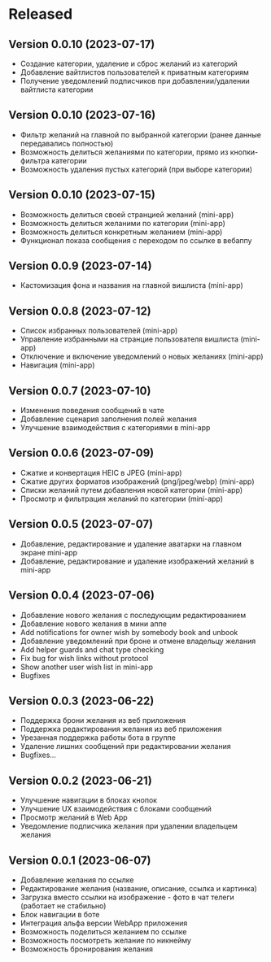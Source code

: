 # Released

## Version 0.0.10 (2023-07-17)
- Создание категории, удаление и сброс желаний из категорий
- Добавление вайтлистов пользователей к приватным категориям
- Получение уведомлений подписчиков при добавлении/удалении вайтлиста категории

## Version 0.0.10 (2023-07-16)
- Фильтр желаний на главной по выбранной категории (ранее данные передавались полностью)
- Возможность делиться желаниями по категории, прямо из кнопки-фильтра категории
- Возможность удаления пустых категорий (при выборе категории)

## Version 0.0.10 (2023-07-15)
- Возможность делиться своей странцией желаний (mini-app)
- Возможность делиться желаними по категории (mini-app)
- Возможность делиться конкретным желанием (mini-app)
- Функционал показа сообщения с переходом по ссылке в вебаппу

## Version 0.0.9 (2023-07-14)
- Кастомизация фона и названия на главной вишлиста (mini-app)

## Version 0.0.8 (2023-07-12)
- Список избранных пользователей (mini-app)
- Управление избранными на странцие пользователя вишлиста (mini-app)
- Отключение и включение уведомлений о новых желаниях (mini-app)
- Навигация (mini-app)

## Version 0.0.7 (2023-07-10)
- Изменения поведения сообщений в чате
- Добавление сценария заполнения полей желания
- Улучшение взаимодействия с категориями в mini-app

## Version 0.0.6 (2023-07-09)
- Сжатие и конвертация HEIC в JPEG (mini-app)
- Сжатие других форматов изображений (png/jpeg/webp) (mini-app)
- Списки желаний путем добавления новой категории (mini-app)
- Просмотр и фильтрация желаний по категории (mini-app)

## Version 0.0.5 (2023-07-07)
- Добавление, редактирование и удаление аватарки на главном экране mini-app
- Добавление, редактирование и удаление изображений желаний в mini-app

## Version 0.0.4 (2023-07-06)
- Добавление нового желания с последующим редактированием
- Добавление нового желания в мини аппе
- Add notifications for owner wish by somebody book and unbook
- Добавление уведомлений при броне и отмене владельцу желания
- Add helper guards and chat type checking
- Fix bug for wish links without protocol
- Show another user wish list in mini-app
- Bugfixes

## Version 0.0.3 (2023-06-22)
- Поддержка брони желания из веб приложения
- Поддержка редактирования желания из веб приложения
- Урезанная поддержка работы бота в группе
- Удаление лишних сообщений при редактировании желания
- Bugfixes...

## Version 0.0.2 (2023-06-21)
- Улучшение навигации в блоках кнопок
- Улучшение UX взаимодействия с блоками сообщений
- Просмотр желаний в Web App
- Уведомление подписчика желания при удалении владельцем желания

## Version 0.0.1 (2023-06-07)
- Добавление желания по ссылке
- Редактирование желания (название, описание, ссылка и картинка)
- Загрузка вместо ссылки на изображение - фото в чат телеги (работает не стабильно)
- Блок навигации в боте
- Интеграция альфа версии WebApp приложения
- Возможность поделиться желанием по ссылке
- Возможность посмотреть желание по никнейму
- Возможность бронирования желания
